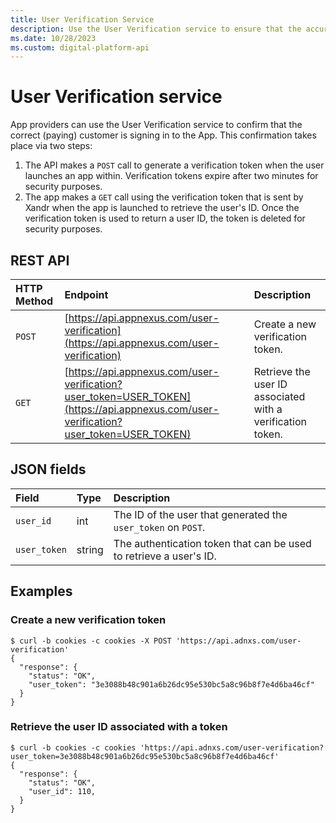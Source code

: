 ```yaml
---
title: User Verification Service
description: Use the User Verification service to ensure that the accurate (paying) customer is logging into the App.
ms.date: 10/28/2023
ms.custom: digital-platform-api
---
```


# User Verification service

App providers can use the User Verification service to confirm that the correct (paying) customer is signing in to the App. This confirmation takes place via two steps:

1. The API makes a `POST` call to generate a verification token when the user launches an app within. Verification tokens expire after two minutes for security purposes.
1. The app makes a `GET` call using the verification token that is sent by Xandr when the app is launched to retrieve the user's ID. Once the verification token is used to return a user ID, the token is deleted for security purposes.

## REST API

| HTTP Method | Endpoint | Description |
|:---|:---|:---|
| `POST` | [https://api.appnexus.com/user-verification](https://api.appnexus.com/user-verification) | Create a new verification token. |
| `GET` | [https://api.appnexus.com/user-verification?user_token=USER_TOKEN](https://api.appnexus.com/user-verification?user_token=USER_TOKEN) | Retrieve the user ID associated with a verification token. |

## JSON fields

| Field | Type | Description |
|:---|:---|:---|
| `user_id` | int | The ID of the user that generated the `user_token` on `POST`. |
| `user_token` | string | The authentication token that can be used to retrieve a user's ID. |

## Examples

### Create a new verification token

```
$ curl -b cookies -c cookies -X POST 'https://api.adnxs.com/user-verification'
{
  "response": {
    "status": "OK",
    "user_token": "3e3088b48c901a6b26dc95e530bc5a8c96b8f7e4d6ba46cf"
  }
}
```

### Retrieve the user ID associated with a token

```
$ curl -b cookies -c cookies 'https://api.adnxs.com/user-verification?user_token=3e3088b48c901a6b26dc95e530bc5a8c96b8f7e4d6ba46cf'
{
  "response": {
    "status": "OK",
    "user_id": 110,
  }
}
```
